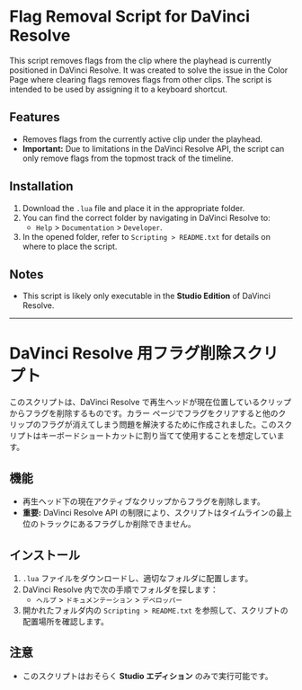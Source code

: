 # Flag Removal Script for DaVinci Resolve

This script removes flags from the clip where the playhead is currently positioned in DaVinci Resolve. It was created to solve the issue in the Color Page where clearing flags removes flags from other clips. The script is intended to be used by assigning it to a keyboard shortcut.

## Features

- Removes flags from the currently active clip under the playhead.
- **Important:** Due to limitations in the DaVinci Resolve API, the script can only remove flags from the topmost track of the timeline.

## Installation

1. Download the `.lua` file and place it in the appropriate folder.
2. You can find the correct folder by navigating in DaVinci Resolve to:
   - `Help` > `Documentation` > `Developer`.
3. In the opened folder, refer to `Scripting > README.txt` for details on where to place the script.

## Notes

- This script is likely only executable in the **Studio Edition** of DaVinci Resolve.

---

# DaVinci Resolve 用フラグ削除スクリプト

このスクリプトは、DaVinci Resolve で再生ヘッドが現在位置しているクリップからフラグを削除するものです。カラー ページでフラグをクリアすると他のクリップのフラグが消えてしまう問題を解決するために作成されました。このスクリプトはキーボードショートカットに割り当てて使用することを想定しています。

## 機能

- 再生ヘッド下の現在アクティブなクリップからフラグを削除します。
- **重要:** DaVinci Resolve API の制限により、スクリプトはタイムラインの最上位のトラックにあるフラグしか削除できません。

## インストール

1. `.lua` ファイルをダウンロードし、適切なフォルダに配置します。
2. DaVinci Resolve 内で次の手順でフォルダを探します：
   - `ヘルプ` > `ドキュメンテーション` > `デベロッパー`
3. 開かれたフォルダ内の `Scripting > README.txt` を参照して、スクリプトの配置場所を確認します。

## 注意

- このスクリプトはおそらく **Studio エディション** のみで実行可能です。
